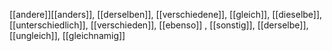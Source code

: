 [[andere]][[anders]], [[derselben]], [[verschiedene]], [[gleich]], [[dieselbe]], [[unterschiedlich]], [[verschieden]], [[ebenso]]
, [[sonstig]], [[derselbe]], [[ungleich]], [[gleichnamig]]